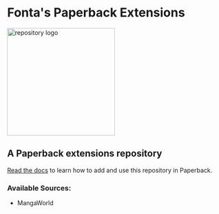 # Fonta's Paperback Extensions

<img src="https://paperback.moe/icons/logo-alt.svg" width="250" alt="repository logo">

## A Paperback extensions repository

[Read the docs](https://paperback.moe/help/guides/adding-repos/) to learn how to add and use this repository in Paperback.

### Available Sources:

- MangaWorld
